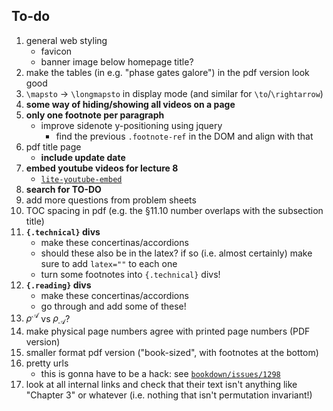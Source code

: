 ## To-do

1. general web styling
    + favicon
    + banner image below homepage title?
1. make the tables (in e.g. "phase gates galore") in the pdf version look good
1. `\mapsto` -> `\longmapsto` in display mode (and similar for `\to`/`\rightarrow`)
1. **some way of hiding/showing all videos on a page**
1. **only one footnote per paragraph**
    + improve sidenote y-positioning using jquery
        - find the previous `.footnote-ref` in the DOM and align with that
1. pdf title page
    + **include update date**
1. **embed youtube videos for lecture 8**
    + [`lite-youtube-embed`](https://github.com/paulirish/lite-youtube-embed)
1. **search for TO-DO**
1. add more questions from problem sheets
1. TOC spacing in pdf (e.g. the §11.10 number overlaps with the subsection title)
1. **`{.technical}` divs**
    + make these concertinas/accordions
    + should these also be in the latex? if so (i.e. almost certainly) make sure to add `latex=""` to each one
    + turn some footnotes into `{.technical}` divs!
1. **`{.reading}` divs**
    + make these concertinas/accordions
    + go through and add some of these!
1. $\rho^\mathcal{A}$ vs $\rho_\mathcal{A}$?
1. make physical page numbers agree with printed page numbers (PDF version)
1. smaller format pdf version ("book-sized", with footnotes at the bottom)
1. pretty urls
    + this is gonna have to be a hack: see [`bookdown/issues/1298`](https://github.com/rstudio/bookdown/issues/1298)
1. look at all internal links and check that their text isn't anything like "Chapter 3" or whatever (i.e. nothing that isn't permutation invariant!)

